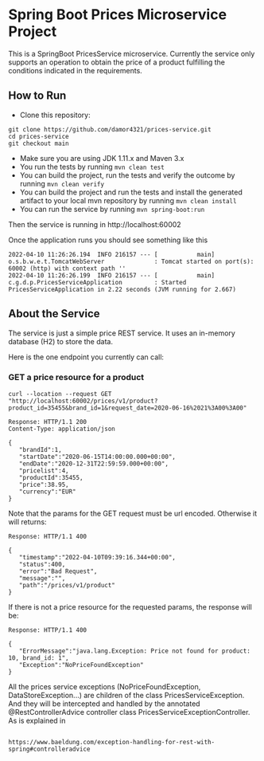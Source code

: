 # Spring Boot Prices Microservice Project

This is a SpringBoot PricesService microservice. Currently the service only supports an operation to obtain the price of a product fulfilling the conditions indicated in the requirements.   

## How to Run 

* Clone this repository:
```
git clone https://github.com/damor4321/prices-service.git
cd prices-service
git checkout main
```

* Make sure you are using JDK 1.11.x and Maven 3.x
* You run the tests by running ``mvn clean test``
* You can build the project, run the tests and verify the outcome by running ``mvn clean verify``
* You can build the project and run the tests and install the generated artifact to your local mvn repository by running ``mvn clean install``
* You can run the service by running ``mvn spring-boot:run``

Then the service is running in http://localhost:60002

Once the application runs you should see something like this

```
2022-04-10 11:26:26.194  INFO 216157 --- [           main] o.s.b.w.e.t.TomcatWebServer              : Tomcat started on port(s): 60002 (http) with context path ''
2022-04-10 11:26:26.199  INFO 216157 --- [           main] c.g.d.p.PricesServiceApplication         : Started PricesServiceApplication in 2.22 seconds (JVM running for 2.667)
```

## About the Service

The service is just a simple price REST service. It uses an in-memory database (H2) to store the data.

 
Here is the one endpoint you currently can call:


### GET a price resource for a product

```
curl --location --request GET "http://localhost:60002/prices/v1/product?product_id=35455&brand_id=1&request_date=2020-06-16%2021%3A00%3A00"

Response: HTTP/1.1 200
Content-Type: application/json

{
   "brandId":1,
   "startDate":"2020-06-15T14:00:00.000+00:00",
   "endDate":"2020-12-31T22:59:59.000+00:00",
   "pricelist":4,
   "productId":35455,
   "price":38.95,
   "currency":"EUR"
}
```

Note that the params for the GET request must be url encoded. Otherwise it will returns:

```
Response: HTTP/1.1 400

{
   "timestamp":"2022-04-10T09:39:16.344+00:00",
   "status":400,
   "error":"Bad Request",
   "message":"",
   "path":"/prices/v1/product"
} 

```

If there is not a price resource for the requested params, the response will be:

```
Response: HTTP/1.1 400

{
   "ErrorMessage":"java.lang.Exception: Price not found for product: 10, brand_id: 1",
   "Exception":"NoPriceFoundException"
}

```

All the prices service exceptions (NoPriceFoundException, DataStoreException...) are children of the class PricesServiceException. 
And they will be intercepted and handled by the annotated @RestControllerAdvice controller class PricesServiceExceptionController. 
As is explained in

```

https://www.baeldung.com/exception-handling-for-rest-with-spring#controlleradvice

```



